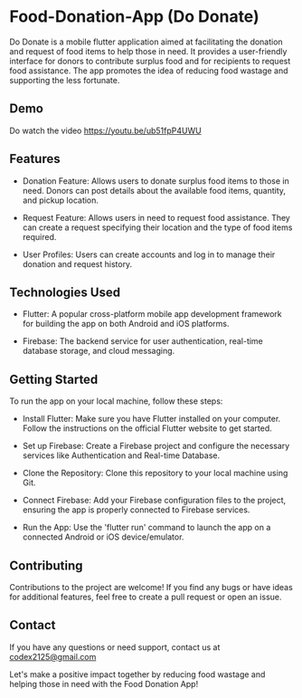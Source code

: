 # Food-Donation-App (Do Donate)

 Do Donate is a mobile flutter application aimed at facilitating the donation and request of food items to help those in need. It provides a user-friendly interface for donors to contribute surplus food and for recipients to request food assistance. The app promotes the idea of reducing food wastage and supporting the less fortunate.

## Demo
Do watch the video https://youtu.be/ub51fpP4UWU

 ## Features
 * Donation Feature: Allows users to donate surplus food items to those in need. Donors can post details about the available food items, quantity, and pickup location.

* Request Feature: Allows users in need to request food assistance. They can create a request specifying their location and the type of food items required.

* User Profiles: Users can create accounts and log in to manage their donation and request history.


## Technologies Used
* Flutter: A popular cross-platform mobile app development framework for building the app on both Android and iOS platforms.

* Firebase: The backend service for user authentication, real-time database storage, and cloud messaging.


## Getting Started
To run the app on your local machine, follow these steps:

* Install Flutter: Make sure you have Flutter installed on your computer. Follow the instructions on the official Flutter website to get started.

* Set up Firebase: Create a Firebase project and configure the necessary services like Authentication and Real-time Database.

* Clone the Repository: Clone this repository to your local machine using Git.

* Connect Firebase: Add your Firebase configuration files to the project, ensuring the app is properly connected to Firebase services.

* Run the App: Use the 'flutter run' command to launch the app on a connected Android or iOS device/emulator.



## Contributing
Contributions to the project are welcome! If you find any bugs or have ideas for additional features, feel free to create a pull request or open an issue.

## Contact
If you have any questions or need support, contact us at codex2125@gmail.com

Let's make a positive impact together by reducing food wastage and helping those in need with the Food Donation App!
